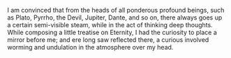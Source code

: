 I am convinced that from the heads of all ponderous profound beings, such as Plato, Pyrrho, the Devil, Jupiter, Dante, and so on, there always goes up a certain semi-visible steam, while in the act of thinking deep thoughts. While composing a little treatise on Eternity, I had the curiosity to place a mirror before me; and ere long saw reflected there, a curious involved worming and undulation in the atmosphere over my head.
